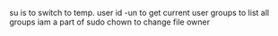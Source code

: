 su is to switch to temp. user
id -un to get current user
groups to list all groups iam a part of
sudo chown to change file owner
